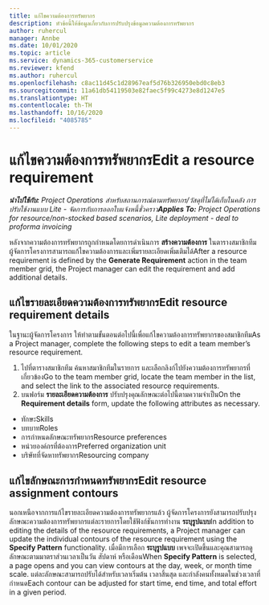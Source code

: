 ```yaml
---
title: แก้ไขความต้องการทรัพยากร
description: หัวข้อนี้ให้ข้อมูลเกี่ยวกับการปรับปรุงข้อมูลความต้องการทรัพยากร
author: ruhercul
manager: Annbe
ms.date: 10/01/2020
ms.topic: article
ms.service: dynamics-365-customerservice
ms.reviewer: kfend
ms.author: ruhercul
ms.openlocfilehash: c8ac11d45c1d28967eaf5d76b326950ebd0c8eb3
ms.sourcegitcommit: 11a61db54119503e82faec5f99c4273e8d1247e5
ms.translationtype: HT
ms.contentlocale: th-TH
ms.lasthandoff: 10/16/2020
ms.locfileid: "4085785"
---
```

# <a name="edit-a-resource-requirement"></a><span data-ttu-id="5b749-103">แก้ไขความต้องการทรัพยากร</span><span class="sxs-lookup"><span data-stu-id="5b749-103">Edit a resource requirement</span></span>

<span data-ttu-id="5b749-104">_**นำไปใช้กับ:** Project Operations สำหรับสถานการณ์ตามทรัพยากร/วัสดุที่ไม่ได้เก็บในคลัง การปรับใช้งานแบบ Lite - จัดการกับการออกใบแจ้งหนี้ชั่วคราว_</span><span class="sxs-lookup"><span data-stu-id="5b749-104">_**Applies To:** Project Operations for resource/non-stocked based scenarios, Lite deployment - deal to proforma invoicing_</span></span>

<span data-ttu-id="5b749-105">หลังจากความต้องการทรัพยากรถูกกำหนดโดยการดำเนินการ **สร้างความต้องการ** ในตารางสมาชิกทีม ผู้จัดการโครงการสามารถแก้ไขความต้องการและเพิ่มรายละเอียดเพิ่มเติมได้</span><span class="sxs-lookup"><span data-stu-id="5b749-105">After a resource requirement is defined by the **Generate Requirement** action in the team member grid, the Project manager can edit the requirement and add additional details.</span></span>

## <a name="edit-resource-requirement-details"></a><span data-ttu-id="5b749-106">แก้ไขรายละเอียดความต้องการทรัพยากร</span><span class="sxs-lookup"><span data-stu-id="5b749-106">Edit resource requirement details</span></span>

<span data-ttu-id="5b749-107">ในฐานะผู้จัดการโครงการ ให้ทำตามขั้นตอนต่อไปนี้เพื่อแก้ไขความต้องการทรัพยากรของสมาชิกทีม</span><span class="sxs-lookup"><span data-stu-id="5b749-107">As a Project manager, complete the following steps to edit a team member’s resource requirement.</span></span>

1. <span data-ttu-id="5b749-108">ไปที่ตารางสมาชิกทีม ค้นหาสมาชิกทีมในรายการ และเลือกลิงก์ไปยังความต้องการทรัพยากรที่เกี่ยวข้อง</span><span class="sxs-lookup"><span data-stu-id="5b749-108">Go to the team member grid, locate the team member in the list, and select the link to the associated resource requirements.</span></span>
2. <span data-ttu-id="5b749-109">บนฟอร์ม **รายละเอียดความต้องการ** ปรับปรุงคุณลักษณะต่อไปนี้ตามความจำเป็น</span><span class="sxs-lookup"><span data-stu-id="5b749-109">On the **Requirement details** form, update the following attributes as necessary.</span></span>

- <span data-ttu-id="5b749-110">ทักษะ</span><span class="sxs-lookup"><span data-stu-id="5b749-110">Skills</span></span>
- <span data-ttu-id="5b749-111">บทบาท</span><span class="sxs-lookup"><span data-stu-id="5b749-111">Roles</span></span>
- <span data-ttu-id="5b749-112">การกำหนดลักษณะทรัพยากร</span><span class="sxs-lookup"><span data-stu-id="5b749-112">Resource preferences</span></span>
- <span data-ttu-id="5b749-113">หน่วยองค์กรที่ต้องการ</span><span class="sxs-lookup"><span data-stu-id="5b749-113">Preferred organization unit</span></span>
- <span data-ttu-id="5b749-114">บริษัทที่จัดหาทรัพยากร</span><span class="sxs-lookup"><span data-stu-id="5b749-114">Resourcing company</span></span>

## <a name="edit-resource-assignment-contours"></a><span data-ttu-id="5b749-115">แก้ไขลักษณะการกำหนดทรัพยากร</span><span class="sxs-lookup"><span data-stu-id="5b749-115">Edit resource assignment contours</span></span>

<span data-ttu-id="5b749-116">นอกเหนือจากการแก้ไขรายละเอียดความต้องการทรัพยากรแล้ว ผู้จัดการโครงการยังสามารถปรับปรุงลักษณะความต้องการทรัพยากรแต่ละรายการโดยใช้ฟังก์ชันการทำงาน **ระบุรูปแบบ**</span><span class="sxs-lookup"><span data-stu-id="5b749-116">In addition to editing the details of the resource requirements, a Project manager can update the individual contours of the resource requirement using the **Specify Pattern** functionality.</span></span> <span data-ttu-id="5b749-117">เมื่อมีการเลือก **ระบุรูปแบบ** เพจจะเปิดขึ้นและคุณสามารถดูลักษณะตามมาตราส่วนเวลาเป็นวัน สัปดาห์ หรือเดือน</span><span class="sxs-lookup"><span data-stu-id="5b749-117">When **Specify Pattern** is selected, a page opens and you can view contours at the day, week, or month time scale.</span></span> <span data-ttu-id="5b749-118">แต่ละลักษณะสามารถปรับได้สำหรับเวลาเริ่มต้น เวลาสิ้นสุด และกำลังคนทั้งหมดในช่วงเวลาที่กำหนด</span><span class="sxs-lookup"><span data-stu-id="5b749-118">Each contour can be adjusted for start time, end time, and total effort in a given period.</span></span>